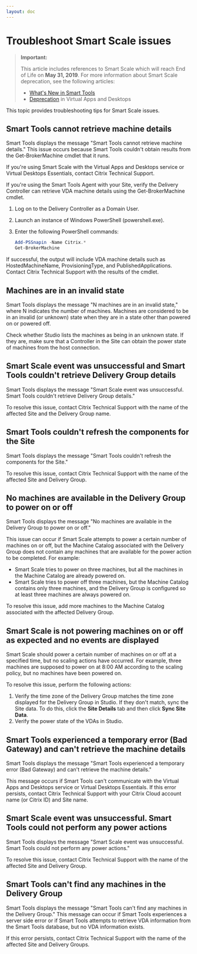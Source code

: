 ```yaml
---
layout: doc
---
```

# Troubleshoot Smart Scale issues

> **Important:**
>
> This article includes references to Smart Scale which will reach End of Life on **May 31, 2019**. For more information about Smart Scale deprecation, see the following articles:
>
> *  [What's New in Smart Tools](https://docs.citrix.com/en-us/smart-tools/whats-new.html)
> *  [Deprecation](https://docs.citrix.com/en-us/citrix-virtual-apps-desktops/whats-new/removed-features.html) in Virtual Apps and Desktops

This topic provides troubleshooting tips for Smart Scale issues.

## Smart Tools cannot retrieve machine details

Smart Tools displays the message "Smart Tools cannot retrieve machine details." This issue occurs because Smart Tools couldn't obtain results from the Get-BrokerMachine cmdlet that it runs.

If you're using Smart Scale with the Virtual Apps and Desktops service or Virtual Desktops Essentials, contact Citrix Technical Support.

If you're using the Smart Tools Agent with your Site, verify the Delivery Controller can retrieve VDA machine details using the Get-BrokerMachine cmdlet.

1.  Log on to the Delivery Controller as a Domain User.
1.  Launch an instance of Windows PowerShell (powershell.exe).
1.  Enter the following PowerShell commands:

    ```powershell
    Add-PSSnapin -Name Citrix.*
    Get-BrokerMachine
    ```

If successful, the output will include VDA machine details such as HostedMachineName, ProvisioningType, and PublishedApplications. Contact Citrix Technical Support with the results of the cmdlet.

## Machines are in an invalid state

Smart Tools displays the message "N machines are in an invalid state," where N indicates the number of machines. Machines are considered to be in an invalid (or unknown) state when they are in a state other than powered on or powered off.

Check whether Studio lists the machines as being in an unknown state. If they are, make sure that a Controller in the Site can obtain the power state of machines from the host connection.

## Smart Scale event was unsuccessful and Smart Tools couldn't retrieve Delivery Group details

Smart Tools displays the message "Smart Scale event was unsuccessful. Smart Tools couldn't retrieve Delivery Group details."

To resolve this issue, contact Citrix Technical Support with the name of the affected Site and the Delivery Group name.

## Smart Tools couldn't refresh the components for the Site

Smart Tools displays the message "Smart Tools couldn't refresh the components for the Site."

To resolve this issue, contact Citrix Technical Support with the name of the affected Site and Delivery Group.

## No machines are available in the Delivery Group to power on or off

Smart Tools displays the message "No machines are available in the Delivery Group to power on or off."

This issue can occur if Smart Scale attempts to power a certain number of machines on or off, but the Machine Catalog associated with the Delivery Group does not contain any machines that are available for the power action to be completed. For example:

*  Smart Scale tries to power on three machines, but all the machines in the Machine Catalog are already powered on.
*  Smart Scale tries to power off three machines, but the Machine Catalog contains only three machines, and the Delivery Group is configured so at least three machines are always powered on.

To resolve this issue, add more machines to the Machine Catalog associated with the affected Delivery Group.

## Smart Scale is not powering machines on or off as expected and no events are displayed

Smart Scale should power a certain number of machines on or off at a specified time, but no scaling actions have occurred. For example, three machines are supposed to power on at 8:00 AM according to the scaling policy, but no machines have been powered on.

To resolve this issue, perform the following actions:

1.  Verify the time zone of the Delivery Group matches the time zone displayed for the Delivery Group in Studio. If they don't match, sync the Site data. To do this, click the **Site Details** tab and then click **Sync Site Data**.
1.  Verify the power state of the VDAs in Studio.

## Smart Tools experienced a temporary error (Bad Gateway) and can't retrieve the machine details

Smart Tools displays the message "Smart Tools experienced a temporary error (Bad Gateway) and can't retrieve the machine details."

This message occurs if Smart Tools can't communicate with the Virtual Apps and Desktops service or Virtual Desktops Essentials. If this error persists, contact Citrix Technical Support with your Citrix Cloud account name (or Citrix ID) and Site name.

## Smart Scale event was unsuccessful. Smart Tools could not perform any power actions

Smart Tools displays the message "Smart Scale event was unsuccessful. Smart Tools could not perform any power actions."

To resolve this issue, contact Citrix Technical Support with the name of the affected Site and Delivery Group.

## Smart Tools can't find any machines in the Delivery Group

Smart Tools displays the message "Smart Tools can't find any machines in the Delivery Group." This message can occur if Smart Tools experiences a server side error or if Smart Tools attempts to retrieve VDA information from the Smart Tools database, but no VDA information exists.

If this error persists, contact Citrix Technical Support with the name of the affected Site and Delivery Groups.